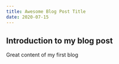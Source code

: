 ```yaml
---
title: Awesome Blog Post Title
date: 2020-07-15
---
```


## Introduction to my blog post

Great content of my first blog
